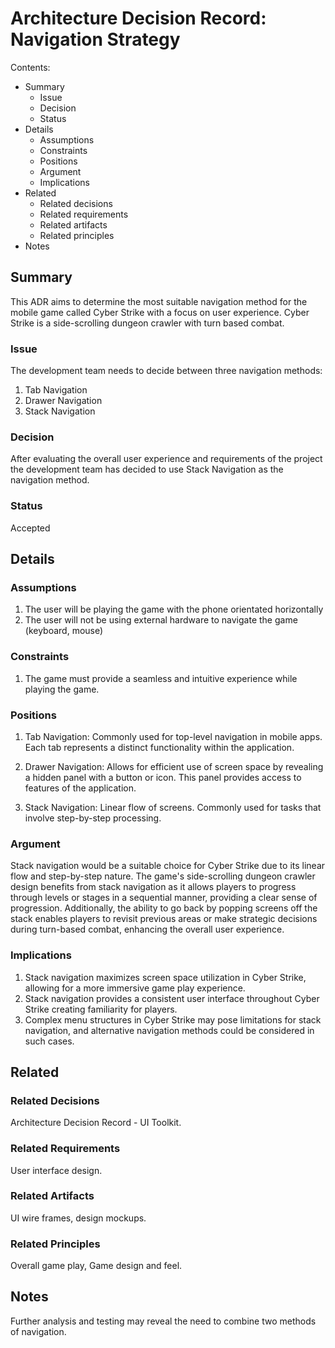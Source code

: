 # Architecture Decision Record: Navigation Strategy

Contents:

- Summary
    - Issue
    - Decision
    - Status
- Details
    - Assumptions
    - Constraints
    - Positions
    - Argument
    - Implications
- Related
    - Related decisions
    - Related requirements
    - Related artifacts
    - Related principles
- Notes

## Summary
This ADR aims to determine the most suitable navigation method for the mobile game called Cyber Strike with a focus on user experience. Cyber Strike is a side-scrolling dungeon crawler with turn based combat.

### Issue
The development team needs to decide between three navigation methods:
1.  Tab Navigation
2.  Drawer Navigation
3.  Stack Navigation

### Decision
After evaluating the overall user experience and requirements of the project the development team has decided to use Stack Navigation as the navigation method.

### Status
Accepted

## Details

### Assumptions
1. The user will be playing the game with the phone orientated horizontally
2. The user will not be using external hardware to navigate the game (keyboard, mouse)

### Constraints
1. The game must provide a seamless and intuitive experience while playing the game.

### Positions
1. Tab Navigation: Commonly used for top-level navigation in mobile apps. Each tab represents a distinct functionality within the application.

2. Drawer Navigation: Allows for efficient use of screen space by revealing a hidden panel with a button or icon. This panel provides access to features of the application.

3. Stack Navigation: Linear flow of screens. Commonly used for tasks that involve step-by-step processing.

### Argument
Stack navigation would be a suitable choice for Cyber Strike due to its linear flow and step-by-step nature. The game's side-scrolling dungeon crawler design benefits from stack navigation as it allows players to progress through levels or stages in a sequential manner, providing a clear sense of progression. Additionally, the ability to go back by popping screens off the stack enables players to revisit previous areas or make strategic decisions during turn-based combat, enhancing the overall user experience.

### Implications
1. Stack navigation maximizes screen space utilization in Cyber Strike, allowing for a more immersive game play experience.
2. Stack navigation provides a consistent user interface throughout Cyber Strike creating familiarity for players.
3. Complex menu structures in Cyber Strike may pose limitations for stack navigation, and alternative navigation methods could be considered in such cases.

## Related

### Related Decisions 
Architecture Decision Record - UI Toolkit.

### Related Requirements
User interface design.

### Related Artifacts
UI wire frames, design mockups.

### Related Principles
Overall game play, Game design and feel.

## Notes
Further analysis and testing may reveal the need to combine two methods of navigation.